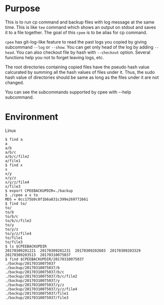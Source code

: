 # Purpose
This is to run cp command and backup files with log message at the same time. This is like `tee` command which shows an output on stdout and saves it to a file together. The goal of this `cpee` is to be alias for cp command.

`cpee` has git-log-like feature to read the past logs you copied by giving subcommand `--log` or `--show`. You can get only head of the log by adding `--head`. You can also checkout file by hash with `--checkout` option. Several functions help you not to forget leaving logs, etc.

The root directories containing copied files have the pseudo hash value calcurated by summing all the hash values of files under it. Thus, the sudo hash value of directories should be same as long as the files under it are not changed.

You can see the subcommands supported by cpee with --help subcommand.

# Environment
Linux

```
$ find a
a
a/b
a/b/c
a/b/c/file2
a/file1
$ find x
x
x/y
x/y/z
x/y/z/file4
x/file3
$ export CPEEBACKUPDIR=./backup
$ ./cpee a x to
MD5 = 0cc175b9c0f1b6a831c399e269772661
$ find to/
to/
to/b
to/b/c
to/b/c/file2
to/y
to/y/z
to/y/z/file4
to/file1
to/file3
$ ls $CPEEBACKUPDIR
20170309201221  20170309201231  20170309202603  20170309203329  20170309203513  20170310075037
$ find $CPEEBACKUPDIR/20170310075037
./backup/20170310075037
./backup/20170310075037/b
./backup/20170310075037/b/c
./backup/20170310075037/b/c/file2
./backup/20170310075037/y
./backup/20170310075037/y/z
./backup/20170310075037/y/z/file4
./backup/20170310075037/file1
./backup/20170310075037/file3
```
